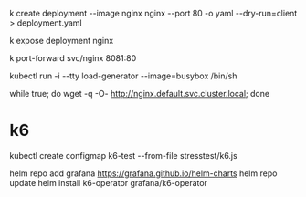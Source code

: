 k create deployment --image nginx nginx --port 80 -o yaml --dry-run=client > deployment.yaml

k expose deployment nginx 

k port-forward svc/nginx 8081:80


kubectl run -i --tty load-generator --image=busybox /bin/sh

while true; do wget -q -O- http://nginx.default.svc.cluster.local; done


# k6 

kubectl create configmap k6-test --from-file stresstest/k6.js


helm repo add grafana https://grafana.github.io/helm-charts
helm repo update
helm install k6-operator grafana/k6-operator